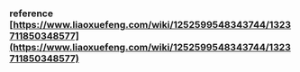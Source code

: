 ###  reference [https://www.liaoxuefeng.com/wiki/1252599548343744/1323711850348577](https://www.liaoxuefeng.com/wiki/1252599548343744/1323711850348577)
